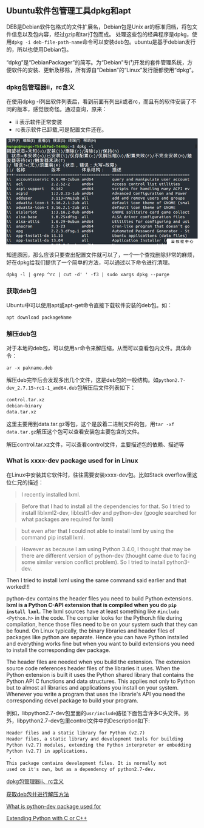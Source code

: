 ## Ubuntu软件包管理工具dpkg和apt

DEB是Debian软件包格式的文件扩展名，Debian包是Unix ar的标准归档，将包文件信息以及包内容，经过gzip和tar打包而成。
处理这些包的经典程序是dpkg，使用`dpkg -i deb-file-path-name`命令可以安装deb包。ubuntu是基于debian发行的，所以也使用Debian包。

“dpkg”是“DebianPackager”的简写。为“Debian”专门开发的套件管理系统，方便软件的安装、更新及移除，所有源自“Debian”的“Linux”发行版都使用“dpkg”。

### dpkg包管理器ii，rc含义

在使用dpkg -l列出软件列表后，看到前面有列出ii或者rc，而且有的软件安装了不同的版本，感觉很奇怪。通过查询，原来：

- ii 表示软件正常安装
- rc表示软件已卸载,可是配置文件还在。 

<img src="imgs/dpkg_installed_package_status.jpg" alt="dpkg installed package status" />

知道原因，那么应该只要查出配置文件就可以了，一个一个查找删除非常的麻烦，好在dpkg给我们提供了一个简单的方法，可以通过以下命令进行清理。

```
dpkg -l | grep ^rc | cut -d' ' -f3 | sudo xargs dpkg --purge
```

### 获取deb包

Ubuntu中可以使用apt或apt-get命令直接下载软件安装的deb包。如：

```
apt download packageName
```


### 解压deb包

对于本地的deb包，可以使用`ar`命令来解压缩，从而可以查看包内文件。具体命令：

```
ar -x pakname.deb
```

解压deb完毕后会发现多出几个文件，这是deb包的一般结构。如`python2.7-dev_2.7.15~rc1-1_amd64.deb`包解压后文件列表如下：

```
control.tar.xz 
debian-binary
data.tar.xz     
```


这里主要用到data.tar.gz等包，这个是放着二进制文件的包，用`tar -xf data.tar.gz`解压这个包可以查看安装包主要包含的文件。

解压control.tar.xz文件，可以查看control文件，主要描述包的依赖、描述等

### What is xxxx-dev package used for in Linux

在Linux中安装其它软件时，往往需要安装xxxx-dev包。比如Stack overflow里这位仁兄的描述：

> I recently installed lxml.

> Before that I had to install all the dependencies for that. So I tried to install liblxml2-dev, liblxslt1-dev and python-dev (google searched for what packages are required for lxml)

> but even after that I could not able to install lxml by using the command pip install lxml.

> However as because I am using Python 3.4.0, I thought that may be there are different version of python-dev (thought came due to facing some similar version conflict problem). So I tried to install python3-dev.

Then I tried to install lxml using the same command said earlier and that worked!!!

python-dev contains the header files you need to build Python extensions. **lxml is a Python C-API extension that is compiled when you do `pip install lxml`.** The lxml sources have at least something like `#include <Python.h>` in the code. The compiler looks for the Python.h file during compilation, hence those files need to be on your system such that they can be found. On Linux typically, the binary libraries and header files of packages like python are separate. Hence you can have Python installed and everything works fine but when you want to build extensions you need to install the corresponding dev package.

The header files are needed when you build the extension. The extension source code references header files of the libraries it uses. When the Python extension is built it uses the Python shared library that contains the Python API C functions and data structures. This applies not only to Python but to almost all libraries and applications you install on your system. Whenever you write a program that uses the librarie's API you need the corresponding devel package to build your program.

例如，libpython2.7-dev包里面的`usr/include`路径下面包含许多C头文件。另外，libpython2.7-dev包里control文件中的Description如下: 

```
Header files and a static library for Python (v2.7)
Header files, a static library and development tools for building
Python (v2.7) modules, extending the Python interpreter or embedding
Python (v2.7) in applications.
 .
This package contains development files. It is normally not
used on it's own, but as a dependency of python2.7-dev.
```

[dpkg包管理器ii、rc含义](https://www.aliyun.com/jiaocheng/163388.html)

[获取deb包并进行解压方法](https://blog.csdn.net/yygydjkthh/article/details/27106943)

[What is python-dev package used for](https://stackoverflow.com/questions/31002091/what-is-python-dev-package-used-for)

[Extending Python with C or C++](https://docs.python.org/2/extending/extending.html)